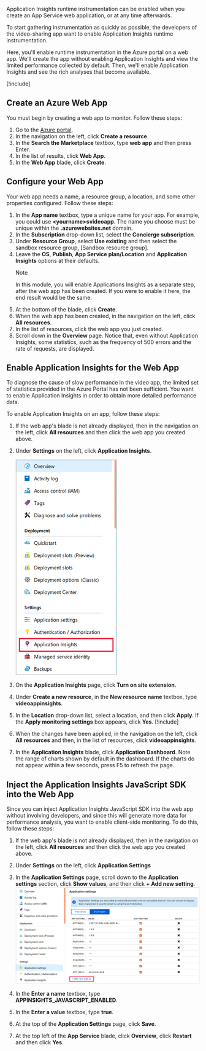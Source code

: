 Application Insights runtime instrumentation can be enabled when you create an App Service web application, or at any time afterwards.

To start gathering instrumentation as quickly as possible, the developers of the video-sharing app want to enable Application Insights runtime instrumentation.

Here, you'll enable runtime instrumentation in the Azure portal on a web app. We'll create the app without enabling Application Insights and view the limited performance collected by default. Then, we'll enable Application Insights and see the rich analyses that become available.

[!include[](../../../includes/azure-sandbox-activate.md)]

## Create an Azure Web App

You must begin by creating a web app to monitor. Follow these steps:

1. Go to the [Azure portal](https://portal.azure.com/learn.docs.microsoft.com?azure-portal=true).
1. In the navigation on the left, click **Create a resource**.
1. In the **Search the Marketplace** textbox, type **web app** and then press Enter.
1. In the list of results, click **Web App**.
1. In the **Web App** blade, click **Create**.

## Configure your Web App

Your web app needs a name, a resource group, a location, and some other properties configured. Follow these steps:

1. In the **App name** textbox, type a unique name for your app. For example, you could use **&lt;yourname&gt;svideoapp**. The name you choose must be unique within the **.azurewebsites.net** domain.
1. In the **Subscription** drop-down list, select the **Concierge subscription**.
1. Under **Resource Group**, select **Use existing** and then select the sandbox resource group, <rgn>[Sandbox resource group]</rgn>.
1. Leave the **OS**, **Publish**, **App Service plan/Location** and **Application Insights** options at their defaults.
    > [!NOTE]
    > In this module, you will enable Applications Insights as a separate step, after the web app has been created. If you were to enable it here, the end result would be the same.
1. At the bottom of the blade, click **Create**.
1. When the web app has been created, in the navigation on the left, click **All resources**.
1. In the list of resources, click the web app you just created.
1. Scroll down in the **Overview** page. Notice that, even without Application Insights, some statistics, such as the frequency of 500 errors and the rate of requests, are displayed.

## Enable Application Insights for the Web App

To diagnose the cause of slow performance in the video app, the limited set of statistics provided in the Azure Portal has not been sufficient. You want to enable Application Insights in order to obtain more detailed performance data.

To enable Application Insights on an app, follow these steps:

1. If the web app's blade is not already displayed, then in the navigation on the left, click **All resources** and then click the web app you created above.
1. Under **Settings** on the left, click **Application Insights**.

    ![Web app navigation blade](../media/3-web-app-nav-blade.png)

1. On the **Application Insights** page, click **Turn on site extension**.
1. Under **Create a new resource**, in the **New resource name** textbox, type **videoappinsights**.
1. In the **Location** drop-down list, select a location, and then click **Apply**. If the **Apply monitoring settings** box appears, click **Yes**.
    [!include[](../../../includes/azure-sandbox-regions-first-mention-note-friendly.md)]
1. When the changes have been applied, in the navigation on the left, click **All resources** and then, in the list of resources, click **videoappinsights**. 
1. In the **Application Insights** blade, click **Application Dashboard**. Note the range of charts shown by default in the dashboard. If the charts do not appear within a few seconds, press F5 to refresh the page.

## Inject the Application Insights JavaScript SDK into the Web App

Since you can inject Application Insights JavaScript SDK into the web app without involving developers, and since this will generate more data for performance analysis, you want to enable client-side monitoring. To do this, follow these steps:

1. If the web app's blade is not already displayed, then in the navigation on the left, click **All resources** and then click the web app you created above.
1. Under **Settings** on the left, click **Application Settings**
1. In the **Application Settings** page, scroll down to the **Application settings** section, click **Show values**, and then click **+ Add new setting**.    
    ![Add new application setting](../media/3-enable-client-side-monitoring.png)

1. In the **Enter a name** textbox, type **APPINSIGHTS_JAVASCRIPT_ENABLED**.
1. In the **Enter a value** textbox, type **true**.
1. At the top of the **Application Settings** page, click **Save**.
1. At the top left of the **App Service** blade, click **Overview**, click **Restart** and then click **Yes**.
